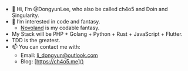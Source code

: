 - 👋 Hi, I’m @DongyunLee, who also be called ch4o5 and Doin and Singularity.
- 👀 I’m interested in code and fantasy.
  - [Novoland](https://999999999.org.cn) is my codable fantasy.
- My Stack will be PHP + Golang + Python + Rust + JavaScript + Flutter.
- TDD is the greatest.
- 📫 You can contact me with:
  - Email: li_dongyun@outlook.com
  - Blog: [https://ch4o5.me]()

<!---
DongyunLee/DongyunLee is a ✨ special ✨ repository because its `README.md` (this file) appears on your GitHub profile.
You can click the Preview link to take a look at your changes.
--->

